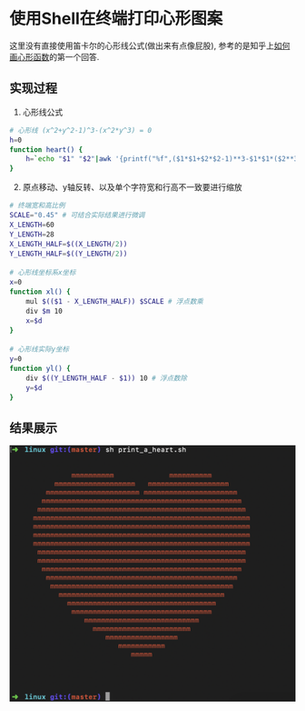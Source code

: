 # 使用Shell在终端打印心形图案
这里没有直接使用笛卡尔的心形线公式(做出来有点像屁股), 参考的是知乎上[如何画心形函数](https://www.zhihu.com/question/267069065)的第一个回答.
## 实现过程
1. 心形线公式
```bash
# 心形线 (x^2+y^2-1)^3-(x^2*y^3) = 0
h=0
function heart() {
	h=`echo "$1" "$2"|awk '{printf("%f",($1*$1+$2*$2-1)**3-$1*$1*($2**3))}'`
}
```
2. 原点移动、y轴反转、以及单个字符宽和行高不一致要进行缩放
```bash
# 终端宽和高比例
SCALE="0.45" # 可结合实际结果进行微调
X_LENGTH=60
Y_LENGTH=28
X_LENGTH_HALF=$((X_LENGTH/2))
Y_LENGTH_HALF=$((Y_LENGTH/2))

# 心形线坐标系x坐标
x=0
function xl() {
	mul $(($1 - X_LENGTH_HALF)) $SCALE # 浮点数乘
	div $m 10
	x=$d
}

# 心形线实际y坐标
y=0
function yl() {
	div $((Y_LENGTH_HALF - $1)) 10 # 浮点数除
	y=$d
}
```

## 结果展示
![print_heart](png/heart.png)

